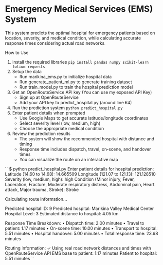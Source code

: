 <!-- @format -->

# Emergency Medical Services (EMS) System

This system predicts the optimal hospital for emergency patients based on location, severity, and medical condition, while calculating accurate response times considering actual road networks.

How to Use

1. Install the required libraries `pip install pandas numpy scikit-learn folium requests`
2. Setup the data
      - Run marikina_ems.py to initialize hospital data
      - Run generate_patient_ml.py to generate training dataset
      - Run train_model.py to train the hospital prediction model
3. Get an OpenRouteService API key (You can use my exposed API Key)
      - Sign up at OpenRouteService
      - Add your API key to predict_hospital.py (around line 64)
4. Run the prediction system `python predict_hospital.py`
5. Enter patient details when prompted
      - Use Google Maps to get accurate latitude/longitude coordinates
      - Select severity level (low, medium, high)
      - Choose the appropriate medical condition
6. Review the prediction results
      - The system will show the recommended hospital with distance and timing
      - Response time includes dispatch, travel, on-scene, and handover times
      - You can visualize the route on an interactive map

``
$ python predict_hospital.py
Enter patient details for hospital prediction:
Latitude (14.60 to 14.68): 14.665509
Longitude (121.07 to 121.13): 121.128510
Severity (low, medium, high): high
Condition (Minor injury, Fever, Laceration, Fracture, Moderate respiratory distress, Abdominal pain, Heart attack, Major trauma, Stroke): Stroke

Calculating route information...

Predicted hospital ID: 9
Predicted hospital: Marikina Valley Medical Center
Hospital Level: 3
Estimated distance to hospital: 4.05 km

Response Time Breakdown:
• Dispatch time: 2.00 minutes
• Travel to patient: 1.17 minutes
• On-scene time: 10.00 minutes
• Transport to hospital: 5.51 minutes
• Hospital handover: 5.00 minutes
• Total response time: 23.68 minutes

Routing Information:
✓ Using real road network distances and times with OpenRouteService API
EMS base to patient: 1.17 minutes
Patient to hospital: 5.51 minutes
``
